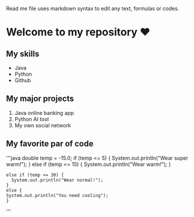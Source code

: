 Read me file uses markdown syntax to edit any text, formulas or codes.

# Welcome to my repository ❤️

## My skills
- Java
- Python
- Github

## My major projects
1. Java online banking app
2. Python AI tool
3. My own social network

## My favorite par of code
'''java
 double temp = -15.0;
    if (temp <= 5) {
      System.out.println("Wear super warm!");
    }
    else if (temp <= 15) {
     System.out.println("Wear warm!"); }
    
    else if (temp <= 30) {
      System.out.println("Wear normal!");
    }
    else {
    System.out.println("You need cooling");
    }
  '''
  

